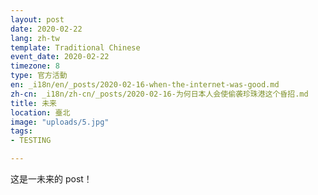 ```yaml
---
layout: post
date: 2020-02-22
lang: zh-tw
template: Traditional Chinese
event_date: 2020-02-22
timezone: 8
type: 官方活動
en: _i18n/en/_posts/2020-02-16-when-the-internet-was-good.md
zh-cn: _i18n/zh-cn/_posts/2020-02-16-为何日本人会使偷袭珍珠港这个昏招.md
title: 未来
location: 臺北
image: "uploads/5.jpg"
tags:
- TESTING

---
```

这是一未来的 post！